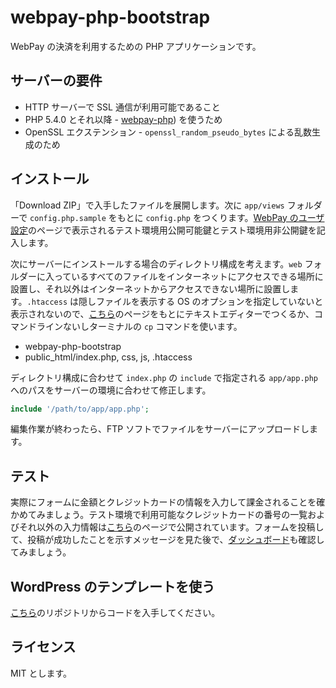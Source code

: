 # webpay-php-bootstrap

WebPay の決済を利用するための PHP アプリケーションです。

## サーバーの要件

  * HTTP サーバーで SSL 通信が利用可能であること
  * PHP 5.4.0 とそれ以降 - [webpay-php](https://github.com/webpay/webpay-php)) を使うため
  * OpenSSL エクステンション - `openssl_random_pseudo_bytes` による乱数生成のため

## インストール

「Download ZIP」で入手したファイルを展開します。次に `app/views` フォルダーで `config.php.sample` をもとに `config.php` をつくります。[WebPay のユーザ設定](https://webpay.jp/settings)のページで表示されるテスト環境用公開可能鍵とテスト環境用非公開鍵を記入します。

次にサーバーにインストールする場合のディレクトリ構成を考えます。`web` フォルダーに入っているすべてのファイルをインターネットにアクセスできる場所に設置し、それ以外はインターネットからアクセスできない場所に設置します。`.htaccess` は隠しファイルを表示する OS のオプションを指定していないと表示されないので、[こちら](https://raw.githubusercontent.com/masakielastic/webpay-php-bootstrap/master/web/.htaccess)のページをもとにテキストエディターでつくるか、コマンドラインないしターミナルの `cp` コマンドを使います。

 * webpay-php-bootstrap
 * public_html/index.php, css, js, .htaccess

ディレクトリ構成に合わせて `index.php` の `include` で指定される `app/app.php` へのパスをサーバーの環境に合わせて修正します。

```php
include '/path/to/app/app.php';
```

編集作業が終わったら、FTP ソフトでファイルをサーバーにアップロードします。

## テスト

実際にフォームに金額とクレジットカードの情報を入力して課金されることを確かめてみましょう。テスト環境で利用可能なクレジットカードの番号の一覧およびそれ以外の入力情報は[こちら](https://webpay.jp/docs/mock_cards)のページで公開されています。フォームを投稿して、投稿が成功したことを示すメッセージを見た後で、[ダッシュボード](https://webpay.jp/test/dashboard)も確認してみましょう。

## WordPress のテンプレートを使う

[こちら](https://github.com/masakielastic/webpay-php-bootstrap)のリポジトリからコードを入手してください。

## ライセンス

MIT とします。
